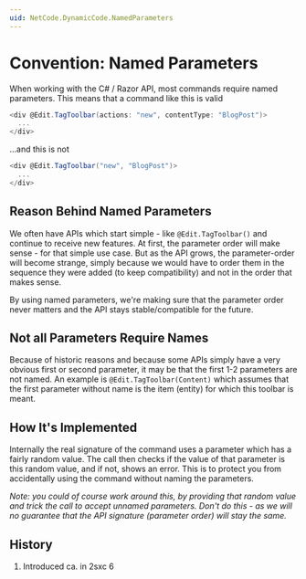 ```yaml
---
uid: NetCode.DynamicCode.NamedParameters
---
```

# Convention: Named Parameters

When working with the C# / Razor API, most commands require named parameters. This means that a command like this is valid

```c#
<div @Edit.TagToolbar(actions: "new", contentType: "BlogPost")>
  ...
</div>
```

...and this is not

```c#
<div @Edit.TagToolbar("new", "BlogPost")>
  ...
</div>
```

## Reason Behind Named Parameters

We often have APIs which start simple - like `@Edit.TagToolbar()` and continue to receive new features. At first, the parameter order will make sense - for that simple use case. But as the API grows, the parameter-order will become strange, simply because we would have to order them in the sequence they were added (to keep compatibility) and not in the order that makes sense.

By using named parameters, we're making sure that the parameter order never matters and the API stays stable/compatible for the future.


## Not all Parameters Require Names

Because of historic reasons and because some APIs simply have a very obvious first or second parameter, it may be that the first 1-2 parameters are not named. An example is `@Edit.TagToolbar(Content)` which assumes that the first parameter without name is the item (entity) for which this toolbar is meant.


## How It's Implemented

Internally the real signature of the command uses a parameter which has a fairly random value. The call then checks if the value of that parameter is this random value, and if not, shows an error. This is to protect you from accidentally using the command without naming the parameters.

_Note: you could of course work around this, by providing that random value and trick the call to accept unnamed parameters. Don't do this - as we will no guarantee that the API signature (parameter order) will stay the same._

## History

1. Introduced ca. in 2sxc 6
